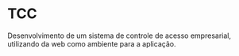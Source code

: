 TCC
===

Desenvolvimento de um sistema de controle de acesso empresarial, utilizando da web como ambiente para a aplicação.
